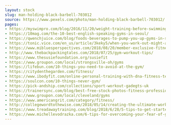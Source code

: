 ```yaml
---
layout: stock
slug: man-holding-black-barbell-703012
source: https://www.pexels.com/photo/man-holding-black-barbell-703012/
pages:
- https://myswimpro.com/blog/2016/11/20/weight-training-before-swimming-whats-the-right-order/
- https://10mag.com/the-10-best-english-speaking-gyms-in-seoul/
- https://qwenchjuice.com/blog/foods-beverages-to-pump-you-up-gyms-in-sterling-va/
- https://tonic.vice.com/en_us/article/3keky5/when-you-work-out-might-affect-how-much-muscle-you-gain
- https://www.mibluesperspectives.com/2018/08/20/member-exclusive-fitness-offer-healthways-fitness-blue365/
- http://www.thebackpackingtales.com/2018/07/25/gym-workout-tips/
- https://www.thesusiefoundation.org/susiefit
- https://www.groupon.com/local/strongsville-oh/gyms
- https://lifebun.com/10-things-you-need-to-avoid-at-the-gym/
- https://citydenthegarden.com/fitness/
- https://www.ibodyfit.com/online-personal-training-with-dna-fitness-testing.php
- https://soulcon.com/10-things-never-gym/
- https://pick-andship.com/collections/sport-workout-gadegts-uk
- https://trainersync.com/blog/best-free-stock-photos-fitness-professionals/
- https://www.groupon.com/local/cleveland/gyms
- https://www.americangrit.com/category/fitness/
- http://collegewordtothewise.com/2018/05/14/creating-the-ultimate-workout-recipe/
- https://www.treadawaytraining.com/blog/2018/6/28/5-tips-to-get-started-in-the-gym-video
- https://www.michellevodrazka.com/6-tips-for-overcoming-your-fear-of-going-to-the-gym/
---
```

